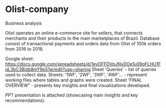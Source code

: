 # Olist-company
Business analysis

Olist operates an online e-commerce site for sellers, that connects merchants and their products to the main marketplaces of Brazil.
Database consist of transactional payments and orders data from Olist of 100k orders from 2016 to 2018. 

Google sheet: https://docs.google.com/spreadsheets/d/1eyDFFDVpJNyDOe1u09qFLHU1FqL3bC3Bjzb8mY9p51w/edit?usp=sharing
Sheet 'Queries' - list of queries used to collect data. Sheets: '1WF', '2WF', '3WF', '4WF'... - represent working files where tables and graphs were created. Sheet 'FINAL OVERVIEW" - presents key insights and final visualizations developed.

PPT presentation is attached (showcasing main insights and key recommendations).
